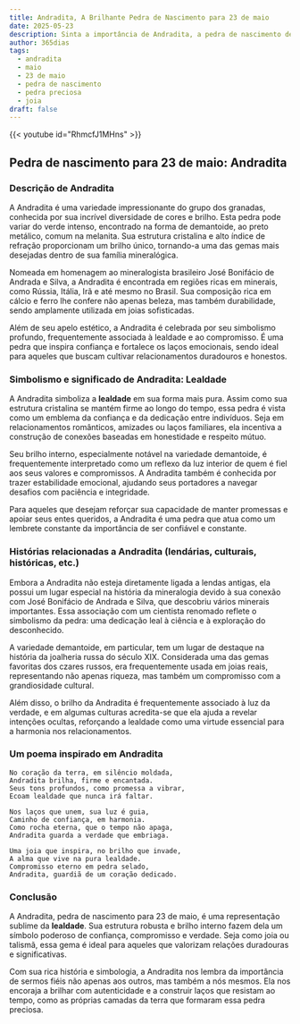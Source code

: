 ```yaml
---
title: Andradita, A Brilhante Pedra de Nascimento para 23 de maio
date: 2025-05-23
description: Sinta a importância de Andradita, a pedra de nascimento de 23 de maio que simboliza Lealdade. Deixe que sua beleza e significado iluminem seu dia.
author: 365dias
tags:
  - andradita
  - maio
  - 23 de maio
  - pedra de nascimento
  - pedra preciosa
  - joia
draft: false
---
```


{{< youtube id="RhmcfJ1MHns" >}}

## Pedra de nascimento para 23 de maio: Andradita

### Descrição de Andradita

A Andradita é uma variedade impressionante do grupo dos granadas, conhecida por sua incrível diversidade de cores e brilho. Esta pedra pode variar do verde intenso, encontrado na forma de demantoide, ao preto metálico, comum na melanita. Sua estrutura cristalina e alto índice de refração proporcionam um brilho único, tornando-a uma das gemas mais desejadas dentro de sua família mineralógica.

Nomeada em homenagem ao mineralogista brasileiro José Bonifácio de Andrada e Silva, a Andradita é encontrada em regiões ricas em minerais, como Rússia, Itália, Irã e até mesmo no Brasil. Sua composição rica em cálcio e ferro lhe confere não apenas beleza, mas também durabilidade, sendo amplamente utilizada em joias sofisticadas.

Além de seu apelo estético, a Andradita é celebrada por seu simbolismo profundo, frequentemente associada à lealdade e ao compromisso. É uma pedra que inspira confiança e fortalece os laços emocionais, sendo ideal para aqueles que buscam cultivar relacionamentos duradouros e honestos.

### Simbolismo e significado de Andradita: Lealdade

A Andradita simboliza a **lealdade** em sua forma mais pura. Assim como sua estrutura cristalina se mantém firme ao longo do tempo, essa pedra é vista como um emblema da confiança e da dedicação entre indivíduos. Seja em relacionamentos românticos, amizades ou laços familiares, ela incentiva a construção de conexões baseadas em honestidade e respeito mútuo.

Seu brilho interno, especialmente notável na variedade demantoide, é frequentemente interpretado como um reflexo da luz interior de quem é fiel aos seus valores e compromissos. A Andradita também é conhecida por trazer estabilidade emocional, ajudando seus portadores a navegar desafios com paciência e integridade.

Para aqueles que desejam reforçar sua capacidade de manter promessas e apoiar seus entes queridos, a Andradita é uma pedra que atua como um lembrete constante da importância de ser confiável e constante.

### Histórias relacionadas a Andradita (lendárias, culturais, históricas, etc.)

Embora a Andradita não esteja diretamente ligada a lendas antigas, ela possui um lugar especial na história da mineralogia devido à sua conexão com José Bonifácio de Andrada e Silva, que descobriu vários minerais importantes. Essa associação com um cientista renomado reflete o simbolismo da pedra: uma dedicação leal à ciência e à exploração do desconhecido.

A variedade demantoide, em particular, tem um lugar de destaque na história da joalheria russa do século XIX. Considerada uma das gemas favoritas dos czares russos, era frequentemente usada em joias reais, representando não apenas riqueza, mas também um compromisso com a grandiosidade cultural.

Além disso, o brilho da Andradita é frequentemente associado à luz da verdade, e em algumas culturas acredita-se que ela ajuda a revelar intenções ocultas, reforçando a lealdade como uma virtude essencial para a harmonia nos relacionamentos.

### Um poema inspirado em Andradita

```
No coração da terra, em silêncio moldada,  
Andradita brilha, firme e encantada.  
Seus tons profundos, como promessa a vibrar,  
Ecoam lealdade que nunca irá faltar.  

Nos laços que unem, sua luz é guia,  
Caminho de confiança, em harmonia.  
Como rocha eterna, que o tempo não apaga,  
Andradita guarda a verdade que embriaga.  

Uma joia que inspira, no brilho que invade,  
A alma que vive na pura lealdade.  
Compromisso eterno em pedra selado,  
Andradita, guardiã de um coração dedicado.  
```

### Conclusão

A Andradita, pedra de nascimento para 23 de maio, é uma representação sublime da **lealdade**. Sua estrutura robusta e brilho interno fazem dela um símbolo poderoso de confiança, compromisso e verdade. Seja como joia ou talismã, essa gema é ideal para aqueles que valorizam relações duradouras e significativas.

Com sua rica história e simbologia, a Andradita nos lembra da importância de sermos fiéis não apenas aos outros, mas também a nós mesmos. Ela nos encoraja a brilhar com autenticidade e a construir laços que resistam ao tempo, como as próprias camadas da terra que formaram essa pedra preciosa.